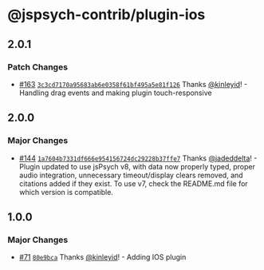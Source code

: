 # @jspsych-contrib/plugin-ios

## 2.0.1

### Patch Changes

- [#163](https://github.com/jspsych/jspsych-contrib/pull/163) [`3c3cd7170a95683ab6e0358f61bf495a5e81f126`](https://github.com/jspsych/jspsych-contrib/commit/3c3cd7170a95683ab6e0358f61bf495a5e81f126) Thanks [@kinleyid](https://github.com/kinleyid)! - Handling drag events and making plugin touch-responsive

## 2.0.0

### Major Changes

- [#144](https://github.com/jspsych/jspsych-contrib/pull/144) [`1a7604b7331df666e954156724dc29228b37ffe7`](https://github.com/jspsych/jspsych-contrib/commit/1a7604b7331df666e954156724dc29228b37ffe7) Thanks [@jadeddelta](https://github.com/jadeddelta)! - Plugin updated to use jsPsych v8, with data now properly typed, proper audio integration, unnecessary timeout/display clears removed, and citations added if they exist. To use v7, check the README.md file for which version is compatible.

## 1.0.0

### Major Changes

- [#71](https://github.com/jspsych/jspsych-contrib/pull/71) [`80e9bca`](https://github.com/jspsych/jspsych-contrib/commit/80e9bcaabc721f0f060c2460e567842876e546be) Thanks [@kinleyid](https://github.com/kinleyid)! - Adding IOS plugin
